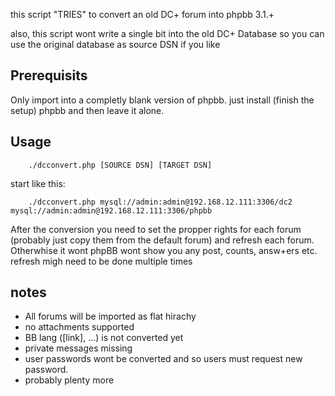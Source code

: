 this script "TRIES" to convert an old DC+ forum into phpbb 3.1.+

also, this script wont write a single bit into the old DC+ Database so you can use the original database as source DSN if you like

Prerequisits
------------
Only import into a completly blank version of phpbb. just install (finish the setup) phpbb and then leave it alone.


Usage
-----

        ./dcconvert.php [SOURCE DSN] [TARGET DSN]

start like this:


        ./dcconvert.php mysql://admin:admin@192.168.12.111:3306/dc2 mysql://admin:admin@192.168.12.111:3306/phpbb

After the conversion you need to set the propper rights for each forum (probably just copy them from the default forum) and refresh each forum. Otherwhise it wont phpBB wont show you any post, counts, answ+ers etc. refresh migh need to be done multiple times

notes
-----

- All forums will be imported as flat hirachy
- no attachments supported
- BB lang ([link], ...) is not converted yet
- private messages missing
- user passwords wont be converted and so users must request new password.
- probably plenty more
